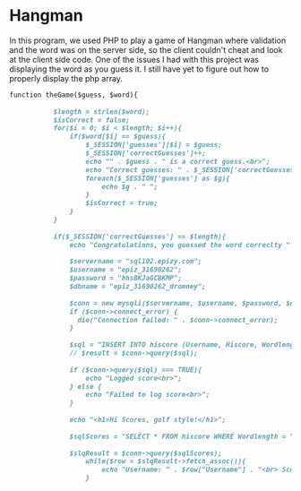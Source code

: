 # Hangman

In this program, we used PHP to play a game of Hangman where validation and the word was on the server side, so the client couldn't cheat and look at the client side code.
One of the issues I had with this project was displaying the word as you guess it. I still have yet to figure out how to properly display the php array.
 
 ```markdown
 function theGame($guess, $word){
			
			$length = strlen($word);
			$isCorrect = false;
			for($i = 0; $i < $length; $i++){
				if($word[$i] == $guess){
					$_SESSION['guesses'][$i] = $guess;
					$_SESSION['correctGuesses']++;
					echo "" . $guess . " is a correct guess.<br>";
					echo "Correct guesses: " . $_SESSION['correctGuesses'] . "<br>";
					foreach($_SESSION['guesses'] as $g){
						echo $g . " ";
					}
					$isCorrect = true;
				}
			}
			
			if($_SESSION['correctGuesses'] == $length){
				echo "Congratulations, you guessed the word correclty " . $data . ".<br>";
				
				$servername = "sql102.epizy.com";
				$username = "epiz_31690262";
				$password = "hhsBKJaGCBKMP";
				$dbname = "epiz_31690262_dromney";
				
				$conn = new mysqli($servername, $username, $password, $dbname);
                if ($conn->connect_error) {
                  die("Connection failed: " . $conn->connect_error);
                }
  
                $sql = "INSERT INTO hiscore (Username, Hiscore, Wordlength) VALUES('" . $_SESSION['uname'] . "', '" . $_SESSION['attempts'] . "', '" . $length . "')";
				// $result = $conn->query($sql);
				
				if ($conn->query($sql) === TRUE){
                    echo "Logged score<br>";
                } else {
                    echo "Failed to log score<br>";
                }
				
				echo "<h1>Hi Scores, golf style!</h1>";
				
				$sqlScores = "SELECT * FROM hiscore WHERE Wordlength = " . $length . " ORDER BY Hiscore ASC";
				
				$slqResult = $conn->query($sqlScores);
					while($row = $slqResult->fetch_assoc()){
						echo "Username: " . $row["Username"] . "<br> Score: " . $row["Hiscore"] . "<br>";
					}
 ```
